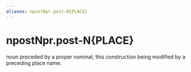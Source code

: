 ```yaml
---
aliases: npostNpr.post-N{PLACE}
---
```

# npostNpr.post-N{PLACE}

noun preceded by a proper nominal, this construction being modified by a preceding place name.